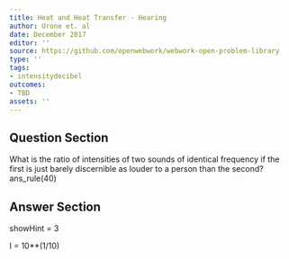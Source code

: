 ```yaml
---
title: Heat and Heat Transfer - Hearing
author: Urone et. al
date: December 2017
editor: ''
source: https://github.com/openwebwork/webwork-open-problem-library
type: ''
tags:
- intensitydecibel
outcomes:
- TBD
assets: ''
---
```


## Question Section 

What is the ratio of intensities of two sounds of identical frequency if the first is just
barely discernible as louder to a person than the second?
ans_rule(40)



## Answer Section

showHint = 3

I = 10**(1/10)
